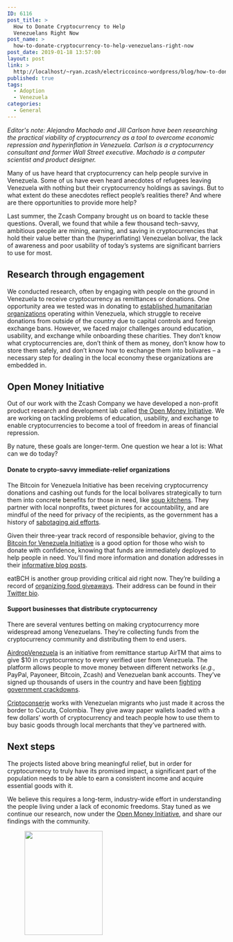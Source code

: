 ```yaml
---
ID: 6116
post_title: >
  How to Donate Cryptocurrency to Help
  Venezuelans Right Now
post_name: >
  how-to-donate-cryptocurrency-to-help-venezuelans-right-now
post_date: 2019-01-18 13:57:00
layout: post
link: >
  http://localhost/~ryan.zcash/electriccoinco-wordpress/blog/how-to-donate-cryptocurrency-to-help-venezuelans-right-now/
published: true
tags:
  - Adoption
  - Venezuela
categories:
  - General
---
```

<!-- wp:paragraph -->
<p><em>Editor's note: Alejandro Machado and Jill Carlson have been researching the practical viability of cryptocurrency as a tool to overcome economic repression and hyperinflation in Venezuela. Carlson is a cryptocurrency consultant and former Wall Street executive. Machado is a computer scientist and product designer.</em></p>
<!-- /wp:paragraph -->

<!-- wp:paragraph -->
<p>Many of us have heard that cryptocurrency can help people survive in Venezuela. Some of us have even heard anecdotes of refugees leaving Venezuela with nothing but their cryptocurrency holdings as savings. But to what extent do these anecdotes reflect people’s realities there? And where are there opportunities to provide more help?<br></p>
<!-- /wp:paragraph -->

<!-- wp:paragraph -->
<p>Last summer, the Zcash Company brought us on board to tackle these questions. Overall, we found that while a few thousand tech-savvy, ambitious people are mining, earning, and saving in cryptocurrencies that hold their value better than the (hyperinflating) Venezuelan bolívar, the lack of awareness and poor usability of today’s systems are significant barriers to use for most.<br></p>
<!-- /wp:paragraph -->

<!-- wp:heading -->
<h2>Research through engagement</h2>
<!-- /wp:heading -->

<!-- wp:paragraph -->
<p>We conducted research, often by engaging with people on the ground in Venezuela to receive cryptocurrency as remittances or donations. One opportunity area we tested was in donating to <a href="https://www.caracaschronicles.com/2017/06/30/howtohelp-donate-to-those-whove-been-doing-it-the-longest/">established humanitarian organizations</a> operating within Venezuela, which struggle to receive donations from outside of the country due to capital controls and foreign exchange bans. However, we faced major challenges around education, usability, and exchange while onboarding these charities. They don’t know what cryptocurrencies are, don’t think of them as money, don’t know how to store them safely, and don’t know how to exchange them into bolívares – a necessary step for dealing in the local economy these organizations are embedded in.<br></p>
<!-- /wp:paragraph -->

<!-- wp:heading -->
<h2>Open Money Initiative</h2>
<!-- /wp:heading -->

<!-- wp:paragraph -->
<p>Out of our work with the Zcash Company we have developed a non-profit product research and development lab called <a href="https://www.openmoneyinitiative.org/">the Open Money Initiative</a>. We are working on tackling problems of education, usability, and exchange to enable cryptocurrencies to become a tool of freedom in areas of financial repression.<br></p>
<!-- /wp:paragraph -->

<!-- wp:paragraph -->
<p>By nature, these goals are longer-term. One question we hear a lot is: What can we do today?<br></p>
<!-- /wp:paragraph -->

<!-- wp:heading {"level":4} -->
<h4><strong>Donate to crypto-savvy immediate-relief organizations </strong> </h4>
<!-- /wp:heading -->

<!-- wp:paragraph -->
<p>The Bitcoin for Venezuela Initiative has been receiving cryptocurrency donations and cashing out funds for the local bolívares strategically to turn them into concrete benefits for those in need, like <a href="https://twitter.com/btcven/status/1057635091541684224">soup kitchens</a>. They partner with local nonprofits, tweet pictures for accountability, and are mindful of the need for privacy of the recipients, as the government has a history of <a href="http://www.el-nacional.com/noticias/sociedad/gobierno-prohibe-que-fundaciones-lleven-ayuda-humanitaria-amazonas_249400">sabotaging aid efforts</a>. <br></p>
<!-- /wp:paragraph -->

<!-- wp:paragraph -->
<p>Given their three-year track record of responsible behavior, giving to the <a href="https://www.bitcoinvenezuela.com/">Bitcoin for Venezuela Initiative</a> is a good option for those who wish to donate with confidence, knowing that funds are immediately deployed to help people in need. You'll find more information and donation addresses in their <a href="https://blog.bitcoinvenezuela.com/childrens-day-one-year-of-bitcoin-for-venezuela-initiative/">informative blog posts</a>. <br></p>
<!-- /wp:paragraph -->

<!-- wp:paragraph -->
<p>eatBCH is another group providing critical aid right now. They’re building a record of <a href="https://twitter.com/eatBCH_VE/status/1081349982140141568">organizing food giveaways</a>. Their address can be found in their <a href="https://twitter.com/eatbch_ve">Twitter bio</a>.<br></p>
<!-- /wp:paragraph -->

<!-- wp:heading {"level":4} -->
<h4><strong>Support businesses that distribute cryptocurrency</strong>  </h4>
<!-- /wp:heading -->

<!-- wp:paragraph -->
<p>There are several ventures betting on making cryptocurrency more widespread among Venezuelans. They’re collecting funds from the cryptocurrency community and distributing them to end users. <br></p>
<!-- /wp:paragraph -->

<!-- wp:paragraph -->
<p><a href="https://airdropvenezuela.org">AirdropVenezuela</a> is an initiative from remittance startup AirTM that aims to give $10 in cryptocurrency to every verified user from Venezuela. The platform allows people to move money between different networks (<em>e.g.</em>, PayPal, Payoneer, Bitcoin, Zcash) and Venezuelan bank accounts. They’ve signed up thousands of users in the country and have been <a href="https://www.npr.org/sections/money/2018/08/03/635521893/episode-858-venezuelas-fugitive-money-traders">fighting government crackdowns</a>.<br></p>
<!-- /wp:paragraph -->

<!-- wp:paragraph -->
<p><a href="https://criptoconserje.com/alphaproject.html">Criptoconserje</a> works with Venezuelan migrants who just made it across the border to Cúcuta, Colombia. They give away paper wallets loaded with a few dollars’ worth of cryptocurrency and teach people how to use them to buy basic goods through local merchants that they’ve partnered with.<br></p>
<!-- /wp:paragraph -->

<!-- wp:heading -->
<h2>Next steps</h2>
<!-- /wp:heading -->

<!-- wp:paragraph -->
<p>The projects listed above bring meaningful relief, but in order for cryptocurrency to truly have its promised impact, a significant part of the population needs to be able to earn a consistent income and acquire essential goods with it.<br></p>
<!-- /wp:paragraph -->

<!-- wp:paragraph -->
<p>We believe this requires a long-term, industry-wide effort in understanding the people living under a lack of economic freedoms. Stay tuned as we continue our research, now under the <a href="http://openmoneyinitiative.org">Open Money Initiative</a>, and share our findings with the community.</p>
<!-- /wp:paragraph -->

<!-- wp:image {"id":6128,"align":"center","width":180,"height":240} -->
<div class="wp-block-image"><figure class="aligncenter is-resized"><img src="https://dev-electriccoinco-wordpress.pantheonsite.io/wp-content/uploads/2019/01/IMG_0731-360x480.jpg" alt="" class="wp-image-6128" width="180" height="240"/></figure></div>
<!-- /wp:image -->

<!-- wp:paragraph -->
<p></p>
<!-- /wp:paragraph -->